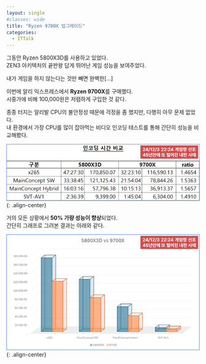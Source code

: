 ```yaml
---
layout: single
#classes: wide
title: "Ryzen 9700X 업그레이드"
categories:
  - ITTalk
---
```


그동안 Ryzen 5800X3D를 사용하고 있었다.\
ZEN3 아키텍처의 끝판왕 답게 뛰어난 게임 성능을 보여주었다.

내가 게임을 하지 않는다는 것만 빼면 완벽한[...]

이번에 알리 익스프레스에서 **Ryzen 9700X**를 구매했다.\
시중가에 비해 100,000원은 저렴하게 구입한 것 같다.

종종 터지는 알리발 CPU의 불안정성 때문에 걱정을 좀 했지만, 다행히 아무 문제 없었다.\
내 환경에서 가장 CPU를 많이 잡아먹는 비디오 인코딩 테스트를 통해 간단히 성능을 비교해봤다.

![image](</images/2024-12-10/comparison_Bs64_Q2.png>){: .align-center}

거의 모든 상황에서 **50% 가량 성능이 향상**되었다.\
간단히 그래프로 그려본 결과는 아래와 같다.

![image](</images/2024-12-10/graph_Bs64_Q.png>){: .align-center}
